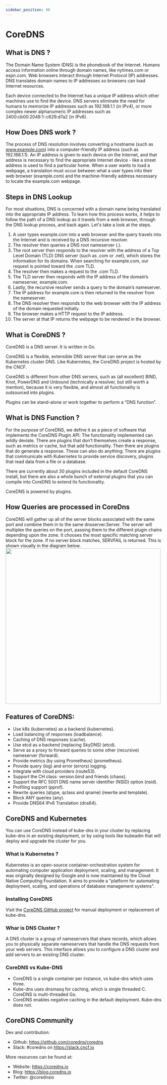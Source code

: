 ```yaml
---
sidebar_position: 40
---
```


# CoreDNS

## What is DNS ?
The Domain Name System (DNS) is the phonebook of the Internet. Humans access information online through domain names, like nytimes.com or espn.com. Web browsers interact through Internet Protocol (IP) addresses. DNS translates domain names to IP addresses so browsers can load Internet resources.


Each device connected to the Internet has a unique IP address which other machines use to find the device. DNS servers eliminate the need for humans to memorize IP addresses such as 192.168.1.1 (in IPv4), or more complex newer alphanumeric IP addresses such as 2400:cb00:2048:1::c629:d7a2 (in IPv6).


## How Does DNS work ?
The process of DNS resolution involves converting a hostname (such as www.example.com) into a computer-friendly IP address (such as 192.168.1.1). An IP address is given to each device on the Internet, and that address is necessary to find the appropriate Internet device - like a street address is used to find a particular home. When a user wants to load a webpage, a translation must occur between what a user types into their web browser (example.com) and the machine-friendly address necessary to locate the example.com webpage.


## Steps in DNS Lookup
For most situations, DNS is concerned with a domain name being translated into the appropriate IP address. To learn how this process works, it helps to follow the path of a DNS lookup as it travels from a web browser, through the DNS lookup process, and back again. Let's take a look at the steps.

1. A user types example.com into a web browser and the query travels into the Internet and is received by a DNS recursive resolver.
2. The resolver then queries a DNS root nameserver (.).
3. The root server then responds to the resolver with the address of a Top Level Domain (TLD) DNS server (such as .com or .net), which stores the information for its domains. When searching for example.com, our request is pointed toward the .com TLD.
4. The resolver then makes a request to the .com TLD.
5. The TLD server then responds with the IP address of the domain’s nameserver, example.com.
6. Lastly, the recursive resolver sends a query to the domain’s nameserver.
7. The IP address for example.com is then returned to the resolver from the nameserver.
8. The DNS resolver then responds to the web browser with the IP address of the domain requested initially.
9. The browser makes a HTTP request to the IP address.
10. The server at that IP returns the webpage to be rendered in the browser.


## What is CoreDNS ?
CoreDNS is a DNS server. It is written in Go.

CoreDNS is a flexible, extensible DNS server that can serve as the Kubernetes cluster DNS. Like Kubernetes, the CoreDNS project is hosted by the CNCF.

CoreDNS is different from other DNS servers, such as (all excellent) BIND, Knot, PowerDNS and Unbound (technically a resolver, but still worth a mention), because it is very flexible, and almost all functionality is outsourced into plugins.

Plugins can be stand-alone or work together to perform a “DNS function”.


## What is DNS Function ?
For the purpose of CoreDNS, we define it as a piece of software that implements the CoreDNS Plugin API. The functionality implemented can wildly deviate. There are plugins that don’t themselves create a response, such as metrics or cache, but that add functionality. Then there are plugins that do generate a response. These can also do anything: There are plugins that communicate with Kubernetes to provide service discovery, plugins that read data from a file or a database.

There are currently about 30 plugins included in the default CoreDNS install, but there are also a whole bunch of external plugins that you can compile into CoreDNS to extend its functionality.

CoreDNS is powered by plugins.


## How Queries are processed in CoreDns
CoreDNS will gather up all of the server blocks associated with the same port and combine them in to the same dnsserver.Server. The server will multiplex the queries on the port, passing them to the different plugin chains depending upon the zone. It chooses the most specific matching server block for the zone. If no server block matches, SERVFAIL is returned. This is shown visually in the diagram below.
<img src='https://coredns.io/images/query-processing.png' width="500"/>


## Features of CoreDNS:

- Use k8s (kubernetes) as a backend (kubernetes).
- Load balancing of responses (loadbalance).
- Caching of DNS responses (cache).
- Use etcd as a backend (replacing SkyDNS) (etcd).
- Serve as a proxy to forward queries to some other (recursive) nameserver (forward).
- Provide metrics (by using Prometheus) (prometheus).
- Provide query (log) and error (errors) logging.
- Integrate with cloud providers (route53).
- Support the CH class: version.bind and friends (chaos).
- Support the RFC 5001 DNS name server identifier (NSID) option (nsid).
- Profiling support (pprof).
- Rewrite queries (qtype, qclass and qname) (rewrite and template).
- Block ANY queries (any).
- Provide DNS64 IPv6 Translation (dns64).


## CoreDNS and Kubernetes
You can use CoreDNS instead of kube-dns in your cluster by replacing kube-dns in an existing deployment, or by using tools like kubeadm that will deploy and upgrade the cluster for you.

### **What is Kubernetes ?**
Kubernetes is an open-source container-orchestration system for automating computer application deployment, scaling, and management. It was originally designed by Google and is now maintained by the Cloud Native Computing Foundation. It aims to provide a "platform for automating deployment, scaling, and operations of database management systems".

### **Installing CoreDNS**
Visit the [CoreDNS GitHub project](https://github.com/coredns/deployment/tree/master/kubernetes) for manual deployment or replacement of kube-dns.

### **Whar is DNS Cluster ?**
A DNS cluster is a group of nameservers that share records, which allows you to physically separate nameservers that handle the DNS requests from your web servers. This interface allows you to configure a DNS cluster and add servers to an existing DNS cluster.

### **CoreDNS vs Kube-DNS**
- CoreDNS is a single container per instance, vs kube-dns which uses three.
- Kube-dns uses dnsmasq for caching, which is single threaded C. CoreDNS is multi-threaded Go.
- CoreDNS enables negative caching in the default deployment. Kube-dns does not.


## CoreDNS Community

Dev and contribution:
- Github: https://github.com/coredns/coredns
- Slack: #coredns on https://slack.cncf.io

More resources can be found at:
- Website: https://coredns.io
- Blog: https://blog.coredns.io
- Twitter: @corednsio